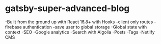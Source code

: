 # gatsby-super-advanced-blog

-Built from the ground up with React 16.8+ with Hooks
-client only routes
-firebase authentication
-save user to global storage
-Global state with context
-SEO 
-Google analytics
-Search with Algolia
-Posts 
-Tags
-Netlify CMS
